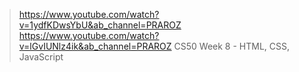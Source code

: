 > https://www.youtube.com/watch?v=1ydfKDwsYbU&ab_channel=PRAROZ 
> https://www.youtube.com/watch?v=lGvIUNlz4ik&ab_channel=PRAROZ
> CS50 Week 8 - HTML, CSS, JavaScript 
